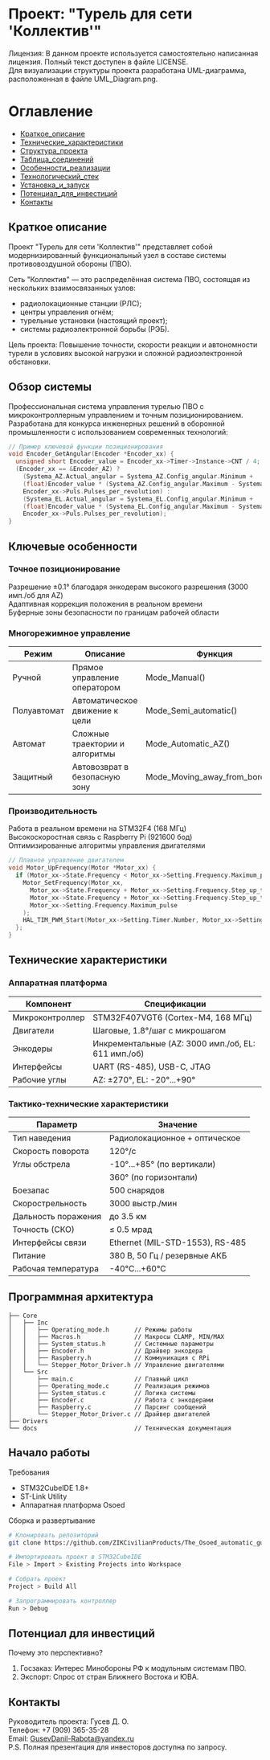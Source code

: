 # Проект: "Турель для сети 'Коллектив'"
Лицензия: В данном проекте используется самостоятельно написанная лицензия. Полный текст доступен в файле LICENSE.  
Для визуализации структуры проекта разработана UML-диаграмма, расположенная в файле UML_Diagram.png.

# Оглавление
- [Краткое_описание](#Краткое_описание)
- [Технические_характеристики](#Технические_характеристики)
- [Структура_проекта](#Структура_проекта)
- [Таблица_соединений](#Таблица_соединений)
- [Особенности_реализации](#Особенности_реализации)
- [Технологический_стек](#Технологический_стек)
- [Установка_и_запуск](#Установка_и_запуск)
- [Потенциал_для_инвестиций](#Потенциал_для_инвестиций)
- [Контакты](#Контакты)

## Краткое описание
Проект "Турель для сети 'Коллектив'" представляет собой модернизированный функциональный узел в составе системы противовоздушной обороны (ПВО).  

Сеть "Коллектив" — это распределённая система ПВО, состоящая из нескольких взаимосвязанных узлов:
- радиолокационные станции (РЛС);
- центры управления огнём;
- турельные установки (настоящий проект);
- системы радиоэлектронной борьбы (РЭБ).
  
Цель проекта: Повышение точности, скорости реакции и автономности турели в условиях высокой нагрузки и сложной радиоэлектронной обстановки.

## Обзор системы
Профессиональная система управления турелью ПВО с микроконтроллерным управлением и точным позиционированием. Разработана для конкурса инженерных решений в оборонной промышленности с использованием современных технологий:

```c
// Пример ключевой функции позиционирования
void Encoder_GetAngular(Encoder *Encoder_xx) {
  unsigned short Encoder_value = Encoder_xx->Timer->Instance->CNT / 4;
  (Encoder_xx == &Encoder_AZ) ?
    (Systema_AZ.Actual_angular = Systema_AZ.Config_angular.Minimum + 
    (float)Encoder_value * (Systema_AZ.Config_angular.Maximum - Systema_AZ.Config_angular.Minimum) / 
    Encoder_xx->Puls.Pulses_per_revolution) :
    (Systema_EL.Actual_angular = Systema_EL.Config_angular.Minimum + 
    (float)Encoder_value * (Systema_EL.Config_angular.Maximum - Systema_EL.Config_angular.Minimum) / 
    Encoder_xx->Puls.Pulses_per_revolution);
}
```

## Ключевые особенности
### Точное позиционирование
Разрешение ±0.1° благодаря энкодерам высокого разрешения (3000 имп./об для AZ)  
Адаптивная коррекция положения в реальном времени  
Буферные зоны безопасности по границам рабочей области  

### Многорежимное управление
| Режим | Описание | Функция |
|-------|----------|---------|
| Ручной | Прямое управление оператором | Mode_Manual() |
| Полуавтомат | Автоматическое движение к цели | Mode_Semi_automatic() |
| Автомат | Сложные траектории и алгоритмы | Mode_Automatic_AZ() |
| Защитный | Автовозврат в безопасную зону | Mode_Moving_away_from_borders() |

### Производительность
Работа в реальном времени на STM32F4 (168 МГц)  
Высокоскоростная связь с Raspberry Pi (921600 бод)  
Оптимизированные алгоритмы управления двигателями  

```c
// Плавное управление двигателем
void Motor_UpFrequency(Motor *Motor_xx) {
  if (Motor_xx->State.Frequency < Motor_xx->Setting.Frequency.Maximum_pulse) {
    Motor_SetFrequency(Motor_xx,
      Motor_xx->State.Frequency + Motor_xx->Setting.Frequency.Step_up_the_pulse < Motor_xx->Setting.Frequency.Maximum_pulse ?
      Motor_xx->State.Frequency + Motor_xx->Setting.Frequency.Step_up_the_pulse :
      Motor_xx->Setting.Frequency.Maximum_pulse
    );
    HAL_TIM_PWM_Start(Motor_xx->Setting.Timer.Number, Motor_xx->Setting.Timer.Channel);
  };
}
```

## Технические характеристики
### Аппаратная платформа
| Компонент | Спецификации |
|-----------|--------------|
| Микроконтроллер |    STM32F407VGT6 (Cortex-M4, 168 МГц) |
| Двигатели | Шаговые, 1.8°/шаг с микрошагом |
| Энкодеры | Инкрементальные (AZ: 3000 имп./об, EL: 611 имп./об) |
| Интерфейсы | UART (RS-485), USB-C, JTAG |
| Рабочие углы | AZ: ±270°, EL: -20°...+90° |

### Тактико-технические характеристики
| Параметр | Значение |
|----------|----------|
| Тип наведения | Радиолокационное + оптическое |
| Скорость поворота | 120°/с |
| Углы обстрела | -10°...+85° (по вертикали) |
| | 360° (по горизонтали) |
| Боезапас | 500 снарядов |
| Скорострельность | 3000 выстр./мин |
| Дальность поражения | до 3.5 км |
| Точность (СКО) | ≤ 0.5 мрад |
| Интерфейсы связи | Ethernet (MIL-STD-1553), RS-485 |
| Питание | 380 В, 50 Гц / резервные АКБ |
| Рабочая температура | -40°C...+60°C |

## Программная архитектура
```text
├── Core
│   ├── Inc
│   │   ├── Operating_mode.h       // Режимы работы
│   │   ├── Macros.h               // Макросы CLAMP, MIN/MAX
│   │   ├── System_status.h        // Системные параметры
│   │   ├── Encoder.h              // Драйвер энкодера
│   │   ├── Raspberry.h            // Коммуникация с RPi
│   │   └── Stepper_Motor_Driver.h // Управление двигателями
│   └── Src
│       ├── main.c                 // Главный цикл
│       ├── Operating_mode.c       // Реализация режимов
│       ├── System_status.c        // Логика системы
│       ├── Encoder.c              // Работа с энкодерами
│       ├── Raspberry.c            // Парсинг сообщений
│       └── Stepper_Motor_Driver.c // Драйвер двигателей
├── Drivers
└── docs                           // Техническая документация
```
## Начало работы
Требования  

- STM32CubeIDE 1.8+
- ST-Link Utility
- Аппаратная платформа Osoed

Сборка и развертывание  
```bash
# Клонировать репозиторий
git clone https://github.com/ZIKCivilianProducts/The_Osoed_automatic_guidance_system.git

# Импортировать проект в STM32CubeIDE
File > Import > Existing Projects into Workspace

# Собрать проект
Project > Build All

# Запрограммировать контроллер
Run > Debug
```

## Потенциал для инвестиций
Почему это перспективно?  
1. Госзаказ: Интерес Минобороны РФ к модульным системам ПВО.
2. Экспорт: Спрос от стран Ближнего Востока и ЮВА.

## Контакты
Руководитель проекта: Гусев Д. О.  
Телефон: +7 (909) 365-35-28  
Email: GusevDanil-Rabota@yandex.ru  
P.S. Полная презентация для инвесторов доступна по запросу.
